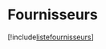 # Fournisseurs

[!include[listefournisseurs](fournisseurs.listefournisseurs.autogen.md)]




















































































































